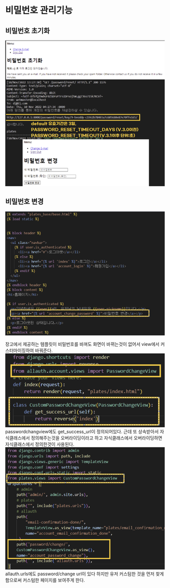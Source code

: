 # 비밀번호 관리기능 
## 비밀번호 초기화
![1](./password/%ED%99%94%EB%A9%B4%20%EC%BA%A1%EC%B2%98%202022-11-10%20134035.png)<br>
## 비밀번호 변경
![2](./password/%ED%99%94%EB%A9%B4%20%EC%BA%A1%EC%B2%98%202022-11-10%20134050.png)

장고에서 제공하는 템플릿이 비밀번호를 바껴도 화면이 바뀌는것이 없어서 view에서 커스터마이징하여 바꿔준다.
![3](./password/%ED%99%94%EB%A9%B4%20%EC%BA%A1%EC%B2%98%202022-11-10%20134058.png)<br>
passwordchangview에도 get_success_url이 정의되어있다. 근데 또 상속받아서 자식클래스에서 정의해주는것을 오버라이딩이라고 하고 자식클래스에서 오버라이딩하면 자식클래스에서 정의한것이 사용된다.<br>
![4](./password/%ED%99%94%EB%A9%B4%20%EC%BA%A1%EC%B2%98%202022-11-10%20134108.png)<br>
allauth.urls에도 password/change url이 있다 하지만 유저 커스텀한 것을 먼저 찾게 함으로써 커스텀한 페이지를 보여주게 한다. 
